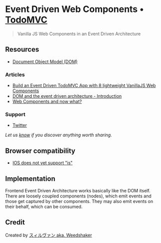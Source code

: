 # Event Driven Web Components • [TodoMVC](http://todomvc.com)

> Vanilla JS Web Components in an Event Driven Architecture


## Resources

- [Document Object Model (DOM)](https://developer.mozilla.org/en-US/docs/Web/API/Document_Object_Model)


### Articles

- [Build an Event Driven TodoMVC App with 8 lightweight VanillaJS Web Components](https://dev.to/weedshaker/build-an-event-driven-todomvc-app-with-8-lightweight-vanillajs-web-components-5b65)
- [DOM and the event driven architecture - Introduction](https://dev.to/weedshaker/dom-and-the-event-driven-architecture-1519)
- [Web Components and now what?](https://dev.to/weedshaker/web-components-and-now-what-k97)


### Support

- [Twitter](https://twitter.com/weedshaker)

*Let us [know](https://github.com/tastejs/todomvc/issues) if you discover anything worth sharing.*


## Browser compatibility
- [IOS does not yet support "is"](https://developer.mozilla.org/en-US/docs/Web/HTML/Global_attributes/is)


## Implementation

Frontend Event Driven Architecture works basically like the DOM itself. There are loosely coupled components (nodes), which emit events and those get captured by other components. They may also emit events on their behalf, which can be consumed.


## Credit

Created by [スィルヴァン aka. Weedshaker](https://github.com/Weedshaker)
